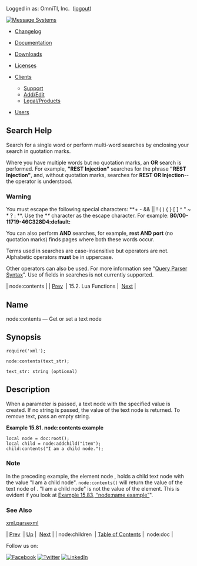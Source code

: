 Logged in as: OmniTI, Inc.  ([logout](https://support.messagesystems.com/logout.php))

[![Message Systems](https://support.messagesystems.com/images/ms-white205.png)](https://support.messagesystems.com/start.php) 

*   [Changelog](https://support.messagesystems.com/start.php?show=changelog)
*   [Documentation](https://support.messagesystems.com/docs/)
*   [Downloads](https://support.messagesystems.com/start.php)

*   [Licenses](https://support.messagesystems.com/license_summary.php)
*   <a href="">Clients</a>
    *   [Support](https://support.messagesystems.com/cs.php)
    *   [Add/Edit](https://support.messagesystems.com/edit_client.php)
    *   [Legal/Products](https://support.messagesystems.com/edit_products.php)
*   [Users](https://support.messagesystems.com/edit_customer.php)

## Search Help

Search for a single word or perform multi-word searches by enclosing your search in quotation marks.

Where you have multiple words but no quotation marks, an **OR** search is performed. For example, **"REST Injection"** searches for the phrase **"REST Injection"**, and, without quotation marks, searches for **REST OR Injection**--the operator is understood.

### Warning

You must escape the following special characters: **+ - && || ! ( ) { } [ ] ^ " ~ * ? : \**. Use the **\** character as the escape character. For example: **B0/00-11719-46C328D4\:default\:**

You can also perform **AND** searches, for example, **rest AND port** (no quotation marks) finds pages where both these words occur.

Terms used in searches are case-insensitive but operators are not. Alphabetic operators **must** be in uppercase.

Other operators can also be used. For more information see "[Query Parser Syntax](https://lucene.apache.org/core/old_versioned_docs/versions/3_0_0/queryparsersyntax.html)". Use of fields in searches is not currently supported.

| node:contents |
| [Prev](lua.ref.xml.node_children.php)  | 15.2. Lua Functions |  [Next](lua.ref.xml.node_doc.php) |

<a name="lua.ref.xml.node_contents"></a>
## Name

node:contents — Get or set a text node

<a name="idp28047136"></a>
## Synopsis

`require('xml');`

`node:contents(text_str);`

`text_str: string (optional)`<a name="idp28050480"></a>
## Description

When a parameter is passed, a text node with the specified value is created. If no string is passed, the value of the text node is returned. To remove text, pass an empty string.

<a name="idp28052144"></a>

**Example 15.81. node:contents example**

```
local node = doc:root();
local child = node:addchild("item");
child:contents("I am a child node.");
```

### Note

In the preceding example, the element node <item>, holds a child text node with the value "I am a child node". `node:contents()` will return the value of the text node of <item>. "I am a child node" is not the value of the <item> element. This is evident if you look at [Example 15.83, “node:name example”](lua.ref.xml.node_name.php#lua.ref.xml.node_name.example "Example 15.83. node:name example")".

<a name="idp28056160"></a>
### See Also

[xml.parsexml](lua.ref.xml.parsexml.php "xml.parsexml")

| [Prev](lua.ref.xml.node_children.php)  | [Up](lua.function.details.php) |  [Next](lua.ref.xml.node_doc.php) |
| node:children  | [Table of Contents](index.php) |  node:doc |

Follow us on:

[![Facebook](https://support.messagesystems.com/images/icon-facebook.png)](http://www.facebook.com/messagesystems) [![Twitter](https://support.messagesystems.com/images/icon-twitter.png)](http://twitter.com/#!/MessageSystems) [![LinkedIn](https://support.messagesystems.com/images/icon-linkedin.png)](http://www.linkedin.com/company/message-systems)
